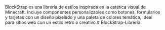 BlockStrap es una librería de estilos inspirada en la estética visual de Minecraft. Incluye componentes personalizables como botones, formularios y tarjetas con un diseño pixelado y una paleta de colores temática, ideal para sitios web con un estilo retro o creativo.# BlockStrap-Libreria
